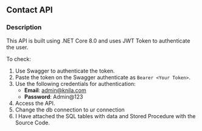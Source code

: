 ## Contact API

### Description

This API is built using .NET Core 8.0 and uses JWT Token to authenticate the user.

To check:

1. Use Swagger to authenticate the token.
2. Paste the token on the Swagger authenticate as `Bearer <Your Token>`.
3. Use the following credentials for authentication:
   - **Email**: admin@knila.com
   - **Password**: Admin@123
4. Access the API.
5. Change the db connection to ur connection
6. I Have attached the SQL tables with data and Stored Procedure with the Source Code.
